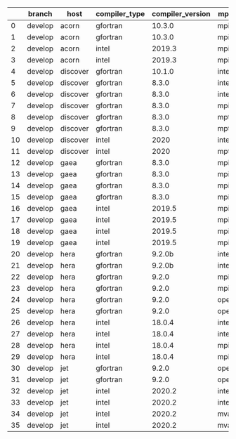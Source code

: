 |    | branch   | host     | compiler_type   | compiler_version   | mpi_type   | mpi_version   | o_g   | os     | unit_pass   | unit_fail   | system_pass   | system_fail   | example_pass   | example_fail   | nuopc_pass   | nuopc_fail   | build_passed   |
|----|----------|----------|-----------------|--------------------|------------|---------------|-------|--------|-------------|-------------|---------------|---------------|----------------|----------------|--------------|--------------|----------------|
|  0 | develop  | acorn    | gfortran        | 10.3.0             | mpich3     | 8.1.7         | O     | Linux  | 9071        | 0           | 49            | 0             | 80             | 0              | 50           | 0            | True           |
|  1 | develop  | acorn    | gfortran        | 10.3.0             | mpich3     | 8.1.7         | g     | Linux  | 13695       | 0           | 49            | 0             | 80             | 0              | 50           | 0            | True           |
|  2 | develop  | acorn    | intel           | 2019.3             | mpi        | 8.1.7         | O     | Linux  | 11931       | queued28    | 49            | 0             | 80             | 0              | 50           | 0            | True           |
|  3 | develop  | acorn    | intel           | 2019.3             | mpi        | 8.1.7         | g     | Linux  | 11931       | queued28    | 49            | 0             | 80             | 0              | 50           | 0            | True           |
|  4 | develop  | discover | gfortran        | 10.1.0             | intelmpi   | 19.1.3.304    | O     | Linux  | fail        | fail        | fail          | fail          | fail           | fail           | queued       | queued       | True           |
|  5 | develop  | discover | gfortran        | 8.3.0              | intelmpi   | 19.1.3.304    | O     | Linux  | fail        | fail        | fail          | fail          | fail           | fail           | queued       | queued       | True           |
|  6 | develop  | discover | gfortran        | 8.3.0              | intelmpi   | 19.1.3.304    | g     | Linux  | fail        | fail        | fail          | fail          | fail           | fail           | queued       | queued       | True           |
|  7 | develop  | discover | gfortran        | 8.3.0              | mpiuni     | None          | O     | Linux  | fail        | fail        | fail          | fail          | fail           | fail           | queued       | queued       | False          |
|  8 | develop  | discover | gfortran        | 8.3.0              | mpt        | 2.17          | O     | Linux  | fail        | fail        | fail          | fail          | fail           | fail           | queued       | queued       | True           |
|  9 | develop  | discover | gfortran        | 8.3.0              | mpt        | 2.17          | g     | Linux  | fail        | fail        | fail          | fail          | fail           | fail           | queued       | queued       | True           |
| 10 | develop  | discover | intel           | 2020               | intelmpi   | 19.1.3.304    | O     | Linux  | fail        | fail        | fail          | fail          | fail           | fail           | queued       | queued       | True           |
| 11 | develop  | discover | intel           | 2020               | mpt        | 2.17          | O     | Linux  | fail        | fail        | fail          | fail          | fail           | fail           | queued       | queued       | True           |
| 12 | develop  | gaea     | gfortran        | 8.3.0              | mpi        | 7.7.11        | O     | Unicos | 9070        | 1           | 49            | 0             | 80             | 0              | 47           | 3            | False          |
| 13 | develop  | gaea     | gfortran        | 8.3.0              | mpi        | 7.7.11        | g     | Unicos | 13694       | 1           | 49            | 0             | 80             | 0              | 47           | 3            | False          |
| 14 | develop  | gaea     | gfortran        | 8.3.0              | mpiuni     | None          | O     | Unicos | 7550        | 0           | 8             | 0             | 43             | 0              | 0            | 50           | False          |
| 15 | develop  | gaea     | gfortran        | 8.3.0              | mpiuni     | None          | g     | Unicos | 12174       | 0           | 8             | 0             | 43             | 0              | 0            | 50           | False          |
| 16 | develop  | gaea     | intel           | 2019.5             | mpi        | 7.7.11        | O     | Unicos | 11916       | queued13    | 49            | 0             | 80             | 0              | 47           | 3            | False          |
| 17 | develop  | gaea     | intel           | 2019.5             | mpi        | 7.7.11        | g     | Unicos | 11916       | queued13    | 49            | 0             | 80             | 0              | 47           | 3            | False          |
| 18 | develop  | gaea     | intel           | 2019.5             | mpiuni     | None          | O     | Unicos | 10395       | queued13    | 8             | 0             | 43             | 0              | 0            | 50           | False          |
| 19 | develop  | gaea     | intel           | 2019.5             | mpiuni     | None          | g     | Unicos | 10395       | queued13    | 8             | 0             | 43             | 0              | 0            | 50           | False          |
| 20 | develop  | hera     | gfortran        | 9.2.0b             | intelmpi   | 2020          | O     | Linux  | fail        | fail        | fail          | fail          | fail           | fail           | queued       | queued       | True           |
| 21 | develop  | hera     | gfortran        | 9.2.0b             | intelmpi   | 2020          | g     | Linux  | fail        | fail        | fail          | fail          | fail           | fail           | queued       | queued       | True           |
| 22 | develop  | hera     | gfortran        | 9.2.0              | mpiuni     | None          | O     | Linux  | fail        | fail        | fail          | fail          | fail           | fail           | queued       | queued       | False          |
| 23 | develop  | hera     | gfortran        | 9.2.0              | mpiuni     | None          | g     | Linux  | fail        | fail        | fail          | fail          | fail           | fail           | queued       | queued       | False          |
| 24 | develop  | hera     | gfortran        | 9.2.0              | openmpi    | 3.1.4         | O     | Linux  | fail        | fail        | fail          | fail          | fail           | fail           | queued       | queued       | True           |
| 25 | develop  | hera     | gfortran        | 9.2.0              | openmpi    | 3.1.4         | g     | Linux  | fail        | fail        | fail          | fail          | fail           | fail           | queued       | queued       | True           |
| 26 | develop  | hera     | intel           | 18.0.4             | intelmpi   | 2018.4.274    | O     | Linux  | fail        | fail        | fail          | fail          | fail           | fail           | queued       | queued       | True           |
| 27 | develop  | hera     | intel           | 18.0.4             | intelmpi   | 2018.4.274    | g     | Linux  | fail        | fail        | fail          | fail          | fail           | fail           | queued       | queued       | True           |
| 28 | develop  | hera     | intel           | 18.0.4             | mpiuni     | None          | O     | Linux  | fail        | fail        | fail          | fail          | fail           | fail           | queued       | queued       | False          |
| 29 | develop  | hera     | intel           | 18.0.4             | mpiuni     | None          | g     | Linux  | fail        | fail        | fail          | fail          | fail           | fail           | queued       | queued       | False          |
| 30 | develop  | jet      | gfortran        | 9.2.0              | openmpi    | 3.1.4         | O     | Linux  | 9071        | 0           | 49            | 0             | 80             | 0              | 50           | 0            | True           |
| 31 | develop  | jet      | gfortran        | 9.2.0              | openmpi    | 3.1.4         | g     | Linux  | 13695       | 0           | 49            | 0             | 80             | 0              | 50           | 0            | True           |
| 32 | develop  | jet      | intel           | 2020.2             | intelmpi   | 2020.2        | O     | Linux  | 11939       | queued36    | 49            | 0             | 80             | 0              | 50           | 0            | True           |
| 33 | develop  | jet      | intel           | 2020.2             | intelmpi   | 2020.2        | g     | Linux  | 13695       | 0           | 49            | 0             | 80             | 0              | 50           | 0            | True           |
| 34 | develop  | jet      | intel           | 2020.2             | mvapich2   | 2.3           | O     | Linux  | 11939       | queued36    | 49            | 0             | 80             | 0              | 44           | 6            | True           |
| 35 | develop  | jet      | intel           | 2020.2             | mvapich2   | 2.3           | g     | Linux  | 13695       | 0           | 49            | 0             | 80             | 0              | 44           | 6            | True           |